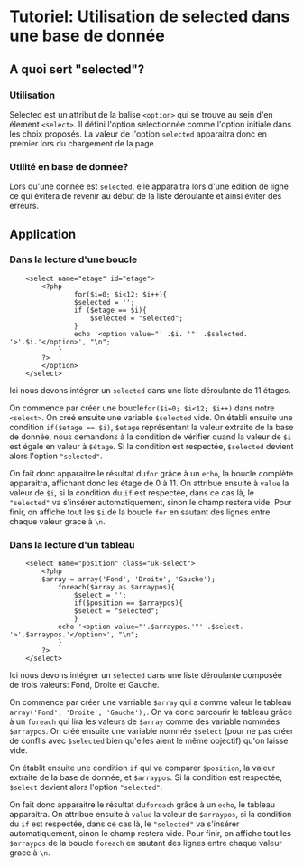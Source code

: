 # Tutoriel: Utilisation de selected dans une base de donnée
## A quoi sert "selected"?
### Utilisation

Selected est un attribut de la balise ```<option>``` qui se trouve au sein d'en élement ```<select>```. Il défini l'option selectionnée comme l'option initiale dans les choix proposés. La valeur de l'option ```selected``` apparaitra donc en premier lors du chargement de la page. 

### Utilité en base de donnée?

Lors qu'une donnée est ```selected```, elle apparaitra lors d'une édition de ligne ce qui évitera de revenir au début de la liste déroulante et ainsi éviter des erreurs.

## Application
### Dans la lecture d'une boucle

```
    <select name="etage" id="etage">   
        <?php 
                for($i=0; $i<12; $i++){
                $selected = '';
                if ($etage == $i){
                    $selected = "selected";
                }
                echo '<option value="' .$i. '"' .$selected. '>'.$i.'</option>', "\n";               
            } 
        ?>
        </option>
    </select> 
```

Ici nous devons intégrer un ```selected``` dans une liste déroulante de 11 étages.

On commence par créer une boucle```for($i=0; $i<12; $i++)``` dans notre ```<select>```. On créé ensuite une variable ```$selected``` vide. On établi ensuite une condition ```if($etage == $i)```, ```$etage``` représentant la valeur extraite de la base de donnée, nous demandons à la condition de vérifier quand la valeur de ```$i``` est égale en valeur à ```$étage```. Si la condition est respectée, ```$selected``` devient alors l'option ```"selected"```.

On fait donc apparaitre le résultat du```for``` grâce à un ```echo```, la boucle complète apparaitra, affichant donc les étage de 0 à 11. On attribue ensuite à ```value``` la valeur de ```$i```, si la condition du ```if``` est respectée, dans ce cas là, le ```"selected"``` va s'insérer automatiquement, sinon le champ restera vide. Pour finir, on affiche tout les ```$i``` de la boucle ```for``` en sautant des lignes entre chaque valeur grace à ```\n```.


### Dans la lecture d'un tableau

```
    <select name="position" class="uk-select">
        <?php
        $array = array('Fond', 'Droite', 'Gauche');
            foreach($array as $arraypos){ 
                $select = '';                   
                if($position == $arraypos){
                $select = "selected";
                }
            echo '<option value="'.$arraypos.'"' .$select. '>'.$arraypos.'</option>', "\n";
            }
        ?>
    </select>  
```

Ici nous devons intégrer un ```selected``` dans une liste déroulante composée de trois valeurs: Fond, Droite et Gauche.

On commence par créer une varriable ```$array``` qui a comme valeur le tableau ```array('Fond', 'Droite', 'Gauche');```. On va donc parcourir le tableau grâce à un ```foreach``` qui lira les valeurs de ```$array``` comme des variable nommées ```$arraypos```. On créé ensuite une variable nommée ```$select``` (pour ne pas créer de conflis avec ```$selected``` bien qu'elles aient le même objectif) qu'on laisse vide.

On établit ensuite une condition ```if``` qui va comparer ```$position```, la valeur extraite de la base de donnée, et ```$arraypos```. Si la condition est respectée, ```$select``` devient alors l'option ```"selected"```. 

On fait donc apparaitre le résultat du```foreach``` grâce à un ```echo```, le tableau apparaitra. On attribue ensuite à ```value``` la valeur de ```$arraypos```, si la condition du ```if``` est respectée, dans ce cas là, le ```"selected"``` va s'insérer automatiquement, sinon le champ restera vide. Pour finir, on affiche tout les ```$arraypos``` de la boucle ```foreach``` en sautant des lignes entre chaque valeur grace à ```\n```.
